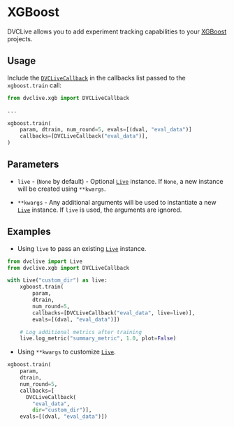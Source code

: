 # XGBoost

DVCLive allows you to add experiment tracking capabilities to your
[XGBoost](https://xgboost.ai/) projects.

## Usage

Include the
[`DVCLiveCallback`](https://github.com/iterative/dvclive/blob/main/src/dvclive/xgb.py)
in the callbacks list passed to the `xgboost.train` call:

```python
from dvclive.xgb import DVCLiveCallback

...

xgboost.train(
    param, dtrain, num_round=5, evals=[(dval, "eval_data")]
    callbacks=[DVCLiveCallback("eval_data")],
)
```

## Parameters

- `live` - (`None` by default) - Optional [`Live`] instance. If `None`, a new
  instance will be created using `**kwargs`.

- `**kwargs` - Any additional arguments will be used to instantiate a new
  [`Live`] instance. If `live` is used, the arguments are ignored.

## Examples

- Using `live` to pass an existing [`Live`] instance.

```python
from dvclive import Live
from dvclive.xgb import DVCLiveCallback

with Live("custom_dir") as live:
    xgboost.train(
        param,
        dtrain,
        num_round=5,
        callbacks=[DVCLiveCallback("eval_data", live=live)],
        evals=[(dval, "eval_data")])

    # Log additional metrics after training
    live.log_metric("summary_metric", 1.0, plot=False)
```

- Using `**kwargs` to customize [`Live`].

```python
xgboost.train(
    param,
    dtrain,
    num_round=5,
    callbacks=[
      DVCLiveCallback(
        "eval_data",
        dir="custom_dir")],
    evals=[(dval, "eval_data")])
```

[`live`]: /doc/dvclive/live
